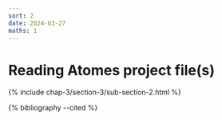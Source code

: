 ```yaml
---
sort: 2
date: 2024-03-27
maths: 1
---
```


# Reading Atomes project file(s)

{% include chap-3/section-3/sub-section-2.html %}

{% bibliography --cited %}

